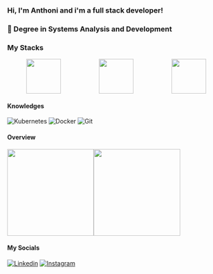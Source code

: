 ### Hi, I'm Anthoni and i'm a full stack developer!

### 📖 Degree in Systems Analysis and Development

### My Stacks
<div style="display: flex; justify-content: space-around;">
  <img src="https://cdn.jsdelivr.net/gh/devicons/devicon/icons/react/react-original.svg" width="80" height="80"/>
  <img src="https://cdn.jsdelivr.net/gh/devicons/devicon/icons/java/java-plain.svg" width="80" height="80"/>
  <img src="https://cdn.jsdelivr.net/gh/devicons/devicon/icons/postgresql/postgresql-plain.svg" width="80" height="80"/>
</div>

#### Knowledges
![Kubernetes](https://img.shields.io/badge/kubernetes-%23326ce5.svg?style=for-the-badge&logo=kubernetes&logoColor=white) ![Docker](https://img.shields.io/badge/docker-%230db7ed.svg?style=for-the-badge&logo=docker&logoColor=white) ![Git](https://img.shields.io/badge/git-%23F05033.svg?style=for-the-badge&logo=git&logoColor=white) 

#### Overview
<div style="display: flex">
  <img src="https://github-readme-stats.vercel.app/api?username=Atessaroto&theme=dark&show_icons=true&hide_border=true&count_private=true" height="200px"/>
  <img src="https://github-readme-stats.vercel.app/api/top-langs/?username=Atessaroto&theme=dark&show_icons=true&hide_border=true&layout=compact" height="200px"/>
</div>

####    My Socials
[![Linkedin](https://img.shields.io/badge/LinkedIn-0077B5?style=for-the-badge&logo=linkedin&logoColor=white)](https://www.linkedin.com/in/anthoni-t/)
[![Instagram](https://img.shields.io/badge/Instagram-E4405F?style=for-the-badge&logo=instagram&logoColor=white)](https://www.instagram.com/anth.tssm/)
